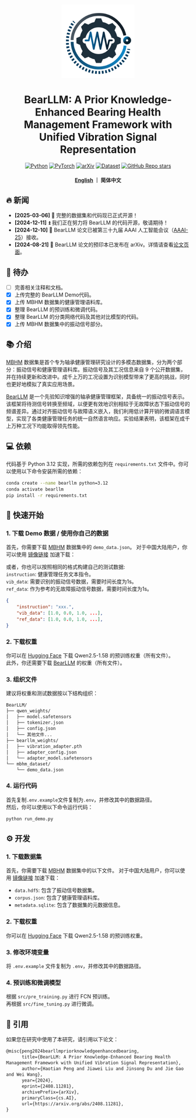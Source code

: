 <div align="center">
<a href="https://github.com/SIA-IDE/BearLLM">
<img src="https://raw.githubusercontent.com/SIA-IDE/BearLLM/refs/heads/main/docs/images/logo.svg" width="200" alt="logo"/>
</a>
<h1>BearLLM: A Prior Knowledge-Enhanced Bearing Health Management Framework with Unified Vibration Signal Representation</h1>

<a href="https://www.python.org/"><img alt="Python" src="https://img.shields.io/badge/Python-3.12-blue"></a>
<a href="https://pytorch.org/"><img alt="PyTorch" src="https://img.shields.io/badge/Pytorch-latest-orange"></a>
<a href="https://arxiv.org/abs/2408.11281"><img alt="arXiv" src="https://img.shields.io/badge/Paper-arXiv-B31B1B"></a>
<a href="https://huggingface.co/datasets/SIA-IDE/MBHM"><img alt="Dataset" src="https://img.shields.io/badge/Dataset-🤗-FFFDF5"></a>
<a href="https://github.com/SIA-IDE/BearLLM"><img alt="GitHub Repo stars" src="https://img.shields.io/github/stars/SIA-IDE/BearLLM"></a>
</div>

<h4 align="center">
    <p>
        <a href="https://github.com/SIA-IDE/BearLLM/blob/main/README.md">English</a> ｜
        <b>简体中文</b>
    </p>
</h4>

## 🔥 新闻
- **[2025-03-06]** 🌟 完整的数据集和代码现已正式开源！
- **[2024-12-11]** ⏫ 我们正在努力将 BearLLM 的代码开源，敬请期待！
- **[2024-12-10]** 🎉 BearLLM 论文已被第三十九届 AAAI 人工智能会议（[AAAI-25](https://aaai.org/conference/aaai/aaai-25/)）接收。
- **[2024-08-21]** 📝 BearLLM 论文的预印本已发布在 arXiv。详情请查看[论文页面](https://arxiv.org/abs/2408.11281)。

## 📅 待办
- [ ] 完善相关注释和文档。
- [x] 上传完整的 BearLLM Demo代码。
- [x] 上传 MBHM 数据集的健康管理语料库。
- [x] 整理 BearLLM 的预训练和微调代码。
- [x] 整理 BearLLM 的分类网络代码及其他对比模型的代码。
- [x] 上传 MBHM 数据集中的振动信号部分。

## 📚 介绍
[MBHM](https://huggingface.co/datasets/SIA-IDE/MBHM) 数据集是首个专为轴承健康管理研究设计的多模态数据集，分为两个部分：振动信号和健康管理语料库。振动信号及其工况信息来自 9 个公开数据集，并在持续更新和改进中。成千上万的工况设置为识别模型带来了更高的挑战，同时也更好地模拟了真实应用场景。

[BearLLM](https://github.com/SIA-IDE/BearLLM) 是一个先验知识增强的轴承健康管理框架，具备统一的振动信号表示。该框架将待测信号转换至频域，以便更有效地识别相较于无故障状态下振动信号的频谱差异。通过对齐振动信号与故障语义嵌入，我们利用低计算开销的微调语言模型，实现了各类健康管理任务的统一自然语言响应。实验结果表明，该框架在成千上万种工况下均能取得领先性能。

## 💻 依赖

代码基于 Python 3.12 实现，所需的依赖包列在 `requirements.txt` 文件中。你可以使用以下命令安装所需的依赖：

```bash
conda create --name bearllm python=3.12
conda activate bearllm
pip install -r requirements.txt
```

## 🚀 快速开始

### 1. 下载 Demo 数据 / 使用你自己的数据

首先，你需要下载 [MBHM](https://huggingface.co/datasets/SIA-IDE/MBHM/tree/main) 数据集中的 `demo_data.json`。
对于中国大陆用户，你可以使用 [镜像链接](https://hf-mirror.com/datasets/SIA-IDE/MBHM/tree/main) 加速下载：

或者，你也可以按照相同的格式构建自己的测试数据:  
`instruction`: 健康管理任务文本指令。  
`vib_data`: 需要识别的振动信号数据，需要时间长度为1s。  
`ref_data`: 作为参考的无故障振动信号数据，需要时间长度为1s。

```json
{
    "instruction": "xxx.",
    "vib_data": [1.0, 0.0, 1.0, ...],
    "ref_data": [1.0, 0.0, 1.0, ...],
}
```

### 2. 下载权重

你可以在 [Hugging Face](https://huggingface.co/Qwen/Qwen2.5-1.5B-Instruct/tree/main) 下载 Qwen2.5-1.5B 的预训练权重（所有文件）。  
此外，你还需要下载 [BearLLM](https://huggingface.co/SIA-IDE/BearLLM/tree/main) 的权重（所有文件）。

### 3. 组织文件

建议将权重和测试数据按以下结构组织：

```
BearLLM/
├── qwen_weights/
│   ├── model.safetensors
│   ├── tokenizer.json
│   ├── config.json
│   └── 其他文件...
├── bearllm_weights/
│   ├── vibration_adapter.pth
│   ├── adapter_config.json
│   └── adapter_model.safetensors
└── mbhm_dataset/
    └── demo_data.json 
```

### 4. 运行代码

首先复制`.env.example`文件复制为`.env`，并修改其中的数据路径。  
然后，你可以使用以下命令运行代码：
```bash
python run_demo.py
```

## ⚙️ 开发

### 1. 下载数据集

首先，你需要下载 [MBHM](https://huggingface.co/datasets/SIA-IDE/MBHM/tree/main) 数据集中的以下文件。
对于中国大陆用户，你可以使用 [镜像链接](https://hf-mirror.com/datasets/SIA-IDE/MBHM/tree/main) 加速下载：

- `data.hdf5`: 包含了振动信号数据集。
- `corpus.json`: 包含了健康管理语料库。
- `metadata.sqlite`: 包含了数据集的元数据信息。

### 2. 下载权重

你可以在 [Hugging Face](https://huggingface.co/Qwen/Qwen2.5-1.5B-Instruct/tree/main) 下载 Qwen2.5-1.5B 的预训练权重。

### 3. 修改环境变量

将 `.env.example` 文件复制为 `.env`，并修改其中的数据路径。

### 4. 预训练和微调模型

根据 `src/pre_training.py` 进行 FCN 预训练。  
再根据 `src/fine_tuning.py` 进行微调。

## 📖 引用

如果您在研究中使用了本研究，请引用以下论文：

```
@misc{peng2024bearllmpriorknowledgeenhancedbearing,
      title={BearLLM: A Prior Knowledge-Enhanced Bearing Health Management Framework with Unified Vibration Signal Representation}, 
      author={Haotian Peng and Jiawei Liu and Jinsong Du and Jie Gao and Wei Wang},
      year={2024},
      eprint={2408.11281},
      archivePrefix={arXiv},
      primaryClass={cs.AI},
      url={https://arxiv.org/abs/2408.11281}, 
}
```
